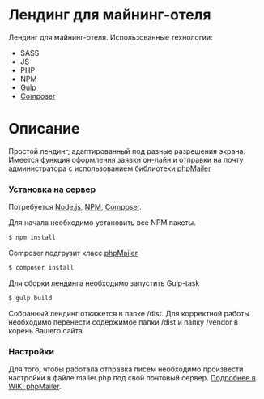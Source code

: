 # Лендинг для майнинг-отеля

Лендинг для майнинг-отеля. Использованные технологии:

  - SASS
  - JS
  - PHP
  - NPM
  - [Gulp]
  - [Composer]

# Описание

Простой лендинг, адаптированный под разные разрешения экрана. Имеется функция оформления заявки он-лайн и отправки на почту администратора с использованием библиотеки [phpMailer]

### Установка на сервер

Потребуется [Node.js](https://nodejs.org/), [NPM](https://www.npmjs.com/), [Composer].

Для начала необходимо установить все NPM пакеты.

```sh
$ npm install
```

Composer подгрузит класс [phpMailer]

```sh
$ composer install
```

Для сборки лендинга необходимо запустить Gulp-task

```sh
$ gulp build
```
Собранный лендинг откажется в папке /dist. Для корректной работы необходимо перенести содержимое папки /dist и папку /vendor в корень Вашего сайта.

### Настройки

Для того, чтобы работала отправка писем необходимо произвести настройки в файле mailer.php под свой почтовый сервер. [Подробнее в WIKI phpMailer](https://github.com/PHPMailer/PHPMailer/wiki/Tutorial#first-time).



   [phpMailer]: <https://github.com/PHPMailer/PHPMailer>
   [Gulp]: <http://gulpjs.com>
   [Composer]: <https://getcomposer.org/>
